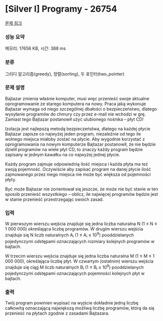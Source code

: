 # [Silver I] Programy - 26754 

[문제 링크](https://www.acmicpc.net/problem/26754) 

### 성능 요약

메모리: 17656 KB, 시간: 388 ms

### 분류

그리디 알고리즘(greedy), 정렬(sorting), 두 포인터(two_pointer)

### 문제 설명

<p>Bajtazar zmienia właśnie komputer, musi więc przenieść swoje aktualne oprogramowanie ze starego komputera na nowy. Praca jaką wykonuje Bajtazar wymaga od niego szczególnej dbałości o bezpieczeństwo, dlatego wysyłanie programów do chmury czy przez e-mail nie wchodzi w grę. Zamiast tego Bajtazar postanowił użyć ulubionego nośnika – płyt CD!</p>

<p>Izolacja jest najlepszą metodą bezpieczeństwa, dlatego na każdej płycie Bajtazar zapisze co najwyżej jeden program, niezależnie od tego ile wolnego miejsca miałoby zostać na płycie. Aby wygodnie korzystać z oprogramowania na nowym komputerze Bajtazar postanowił, że nie będzie dzielił programów na wiele płyt CD, to znaczy każdy program będzie zapisany w jednym kawałku na co najwyżej jednej płycie.</p>

<p>Każdy program zajmuje odpowiednią ilość miejsca i każda płyta ma też swoją pojemność. Oczywiście aby zapisać program na danej płycie ilość zajmowanego przez niego miejsca nie może być większa od pojemności płyty.</p>

<p>Być może Bajtazar nie zorientował się jeszcze, że może nie być stanie w ten sposób przenieść wszystkiego – oblicz, ile najwięcej programów będzie jest w stanie przenieść przestrzegając swoich zasad.</p>

### 입력 

 <p>W pierwszym wierszu wejścia znajduje się jedna liczba naturalna N (1 ≤ N ≤ 1 000 000) określająca liczbę programów. W drugim wierszu wejścia znajduje się N liczb naturalnych A<sub>i</sub> (1 ≤ A<sub>i</sub> ≤ 10<sup>9</sup>) pooddzielanych pojedynczymi odstępami oznaczających rozmiary kolejnych programów w bajtach.</p>

<p>W trzecim wierszu wejścia znajduje się jedna liczba naturalna M (1 ≤ M ≤ 1 000 000), określająca liczbę płyt. W czwartym (ostatnim) wierszu wejścia znajduje się ciąg M liczb naturalnych B<sub>i</sub> (1 ≤ B<sub>i</sub> ≤ 10<sup>9</sup>) pooddzielanych pojedynczymi odstępami oznaczających pojemności kolejnych płyt w bajtach.</p>

### 출력 

 <p>Twój program powinien wypisać na wyjście dokładnie jedną liczbę całkowitą oznaczającą największą możliwą liczbę programów, którą da się przenieść na płytach zgodnie z zasadami Bajtazara.</p>

